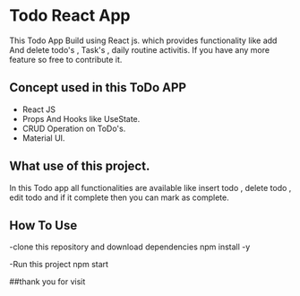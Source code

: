 # Todo React App 

This Todo App Build using React js. which provides functionality like add And delete todo's , Task's , daily routine activitis. If you have any more feature so free to contribute it.

## Concept used in this ToDo APP
- React JS
- Props And Hooks like UseState.
- CRUD Operation on ToDo's.
- Material UI.

## What use of this project.
In this Todo app all functionalities are available like insert todo , delete todo , edit todo and if it complete then you can mark as complete.

## How To Use
-clone this repository and download dependencies
  npm install -y

-Run this project
  npm start
  
##thank you for visit
